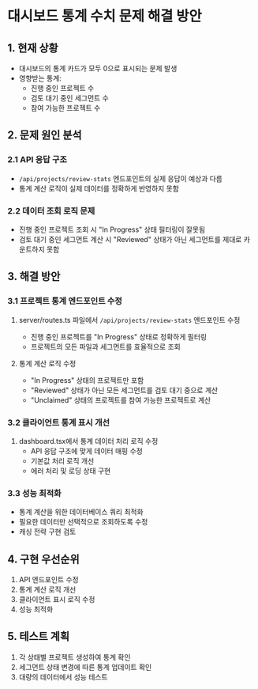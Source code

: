 
# 대시보드 통계 수치 문제 해결 방안

## 1. 현재 상황
- 대시보드의 통계 카드가 모두 0으로 표시되는 문제 발생
- 영향받는 통계:
  - 진행 중인 프로젝트 수
  - 검토 대기 중인 세그먼트 수
  - 참여 가능한 프로젝트 수

## 2. 문제 원인 분석
### 2.1 API 응답 구조 
- `/api/projects/review-stats` 엔드포인트의 실제 응답이 예상과 다름
- 통계 계산 로직이 실제 데이터를 정확하게 반영하지 못함

### 2.2 데이터 조회 로직 문제
- 진행 중인 프로젝트 조회 시 "In Progress" 상태 필터링이 잘못됨
- 검토 대기 중인 세그먼트 계산 시 "Reviewed" 상태가 아닌 세그먼트를 제대로 카운트하지 못함

## 3. 해결 방안

### 3.1 프로젝트 통계 엔드포인트 수정
1. server/routes.ts 파일에서 `/api/projects/review-stats` 엔드포인트 수정
   - 진행 중인 프로젝트를 "In Progress" 상태로 정확하게 필터링
   - 프로젝트의 모든 파일과 세그먼트를 효율적으로 조회

2. 통계 계산 로직 수정
   - "In Progress" 상태의 프로젝트만 포함
   - "Reviewed" 상태가 아닌 모든 세그먼트를 검토 대기 중으로 계산
   - "Unclaimed" 상태의 프로젝트를 참여 가능한 프로젝트로 계산

### 3.2 클라이언트 통계 표시 개선
1. dashboard.tsx에서 통계 데이터 처리 로직 수정
   - API 응답 구조에 맞게 데이터 매핑 수정
   - 기본값 처리 로직 개선
   - 에러 처리 및 로딩 상태 구현

### 3.3 성능 최적화
- 통계 계산을 위한 데이터베이스 쿼리 최적화
- 필요한 데이터만 선택적으로 조회하도록 수정
- 캐싱 전략 구현 검토

## 4. 구현 우선순위
1. API 엔드포인트 수정
2. 통계 계산 로직 개선
3. 클라이언트 표시 로직 수정
4. 성능 최적화

## 5. 테스트 계획
1. 각 상태별 프로젝트 생성하여 통계 확인
2. 세그먼트 상태 변경에 따른 통계 업데이트 확인
3. 대량의 데이터에서 성능 테스트
